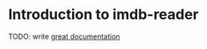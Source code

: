 # Introduction to imdb-reader

TODO: write [great documentation](http://jacobian.org/writing/what-to-write/)
